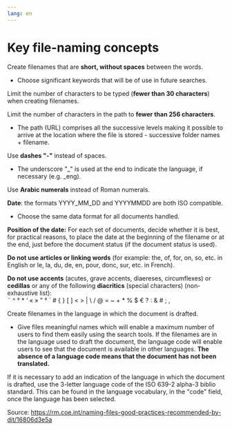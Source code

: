 ```yaml
---
lang: en
---
```

# Key file-naming concepts  

Create filenames that are **short, without spaces** between the words.
- Choose significant keywords that will be of use in future searches.  

Limit the number of characters to be typed (**fewer than 30 characters**) when creating filenames.  

Limit the number of characters in the path to **fewer than 256 characters**.  
- The path (URL) comprises all the successive levels making it possible to arrive at the location where the file is stored - successive folder names + filename.

Use **dashes "-"** instead of spaces.  
- The underscore "_" is used at the end to indicate the language, if necessary (e.g. _eng).

Use **Arabic numerals** instead of Roman numerals.  

**Date**: the formats YYYY_MM_DD and YYYYMMDD are both ISO compatible.  
- Choose the same data format for all documents handled.  

**Position of the date:** For each set of documents, decide whether it is best, for practical reasons, to place the date at the beginning of the filename or at the end, just before the document status (if the document status is used).  

**Do not use articles or linking words** (for example: the, of, for, on, so, etc. in English or le, la, du, de, en, pour, donc, sur, etc. in French).  

**Do not use accents** (acutes, grave accents, diaereses, circumflexes) or **cedillas** or any of the following **diacritics** (special characters) (non-exhaustive list):  
¨ ^ ° * ‘ « » " ° \` # { } [ ] < > | \ / @ = ~ + * % $ € ? : & # ; ,  

Create filenames in the language in which the document is drafted.  
- Give files meaningful names which will enable a maximum number of users to find them easily using the search tools. If the filenames are in the language used to draft the document, the language code will enable users to see that the document is available in other languages. **The absence of a language code means that the document has not been translated.**

If it is necessary to add an indication of the language in which the document is drafted, use the 3-letter language code of the ISO 639-2 alpha-3 biblio standard. This can be found in the language vocabulary, in the "code" field, once the language has been selected.

Source: https://rm.coe.int/naming-files-good-practices-recommended-by-dit/16806d3e5a